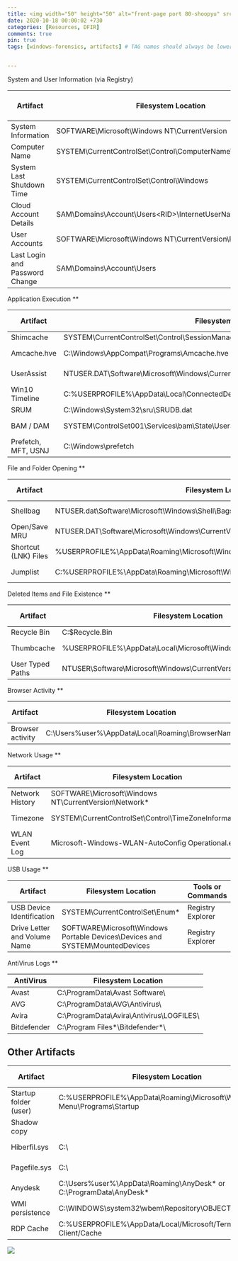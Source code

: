 ```yaml
---
title: <img width="50" height="50" alt="front-page port 80-shoopyu" src="https://github.com/user-attachments/assets/d424c2cf-c85b-4f9a-ade6-fdb7b71f65a0">Windows Artifacts
date: 2020-10-18 00:00:02 +730
categories: [Resources, DFIR]
comments: true
pin: true
tags: [windows-forensics, artifacts] # TAG names should always be lowercase


---
```

System and User Information
(via Registry)

| Artifact | Filesystem Location | Tools or Commands | Operating System Version |
| --- | --- | --- | --- |
| System Information | SOFTWARE\Microsoft\Windows NT\CurrentVersion | Registry Explorer |  |
| Computer Name | SYSTEM\CurrentControlSet\Control\ComputerName\ComputerName | Registry Explorer |  |
| System Last Shutdown Time | SYSTEM\CurrentControlSet\Control\Windows | Registry Explorer |  |
| Cloud Account Details | SAM\Domains\Account\Users\<RID>\InternetUserName | Registry Explorer |  |
| User Accounts | SOFTWARE\Microsoft\Windows NT\CurrentVersion\ProfileList | Registry Explorer |  |
| Last Login and Password Change | SAM\Domains\Account\Users | Registry Explorer |  |

Application Execution
**

| Artifact | Filesystem Location | Tools or Commands |
| --- | --- | --- |
| Shimcache | SYSTEM\CurrentControlSet\Control\SessionManager\AppCompatCache | RegRipper |
| Amcache.hve | C:\Windows\AppCompat\Programs\Amcache.hve | Registry Explorer |
| UserAssist | NTUSER.DAT\Software\Microsoft\Windows\CurrentVersion\Explorer\UserAssist\ | Registry Explorer |
| Win10 Timeline | C:\%USERPROFILE%\AppData\Local\ConnectedDevicesPlatform\L.Administrator\ActivitiesCache.db | WxTCmd.exe |
| SRUM | C:\Windows\System32\sru\SRUDB.dat | srum-dump |
| BAM / DAM | SYSTEM\ControlSet001\Services\bam\State\UserSettings\ | Registry Explorer |
| Prefetch, MFT, USNJ | C:\Windows\prefetch | PECmd.exe |

File and Folder Opening
**

| Artifact | Filesystem Location | Tools or Commands |
| --- | --- | --- |
| Shellbag | NTUSER.dat\Software\Microsoft\Windows\Shell\Bags | Shellbags Explorer |
| Open/Save MRU | NTUSER.DAT\Software\Microsoft\Windows\CurrentVersion\Explorer\ComDlg32\OpenSavePIDlMRU | Registry Explorer |
| Shortcut (LNK) Files | %USERPROFILE%\AppData\Roaming\Microsoft\Windows|Office\Recent\ | Autopsy |
| Jumplist | C:\%USERPROFILE%\AppData\Roaming\Microsoft\Windows\Recent\AutomaticDestinations | Jumplist Explorer |

Deleted Items and File Existence
**

| Artifact | Filesystem Location | Tools or Commands |
| --- | --- | --- |
| Recycle Bin | C:\$Recycle.Bin | Recbin |
| Thumbcache | %USERPROFILE%\AppData\Local\Microsoft\Windows\Explorer | Thumbcache Viewer |
| User Typed Paths | NTUSER\Software\Microsoft\Windows\CurrentVersion\Explorer\TypedPaths | Registry Explorer |

Browser Activity
**

| Artifact | Filesystem Location | Tools or Commands |
| --- | --- | --- |
| Browser activity | C:\Users\%user%\AppData\Local\\Roaming\BrowserName | DBBrowser |

Network Usage
**

| Artifact | Filesystem Location | Tools or Commands |
| --- | --- | --- |
| Network History | SOFTWARE\Microsoft\Windows NT\CurrentVersion\Network* | Registry Explorer |
| Timezone | SYSTEM\CurrentControlSet\Control\TimeZoneInformation | Registry Explorer |
| WLAN Event Log | Microsoft-Windows-WLAN-AutoConfig Operational.evtx | Event log viewer |

USB Usage
**

| Artifact | Filesystem Location | Tools or Commands |
| --- | --- | --- |
| USB Device Identification | SYSTEM\CurrentControlSet\Enum\* | Registry Explorer |
| Drive Letter and Volume Name | SOFTWARE\Microsoft\Windows Portable Devices\Devices and SYSTEM\MountedDevices | Registry Explorer |

AntiVirus Logs
**

| AntiVirus | Filesystem Location |
| --- | --- |
| Avast | C:\ProgramData\Avast Software\ |
| AVG | C:\ProgramData\AVG\Antivirus\ |
| Avira | C:\ProgramData\Avira\Antivirus\LOGFILES\ |
| Bitdefender | C:\Program Files*\Bitdefender*\ |



## Other Artifacts

| Artifact | Filesystem Location | Tools or Commands |
| --- | --- | --- |
| Startup folder (user) | C:\%USERPROFILE%\AppData\Roaming\Microsoft\Windows\Start Menu\Programs\Startup | Autopsy |
| Shadow copy |  | Shadow Explorer |
| Hiberfil.sys | C:\ | Hibernation Recon |
| Pagefile.sys | C:\ | strings, Unalloc |
| Anydesk | C:\Users\%user%\AppData\Roaming\AnyDesk\* or C:\ProgramData\AnyDesk\* | Autopsy |
| WMI persistence | C:\WINDOWS\system32\wbem\Repository\OBJECTS.DATA | WMI_Forensics |
| RDP Cache | C:\%USERPROFILE%\AppData/Local/Microsoft/Terminal Server Client/Cache | BMC-Tools |


![](https://media.giphy.com/media/DAtJCG1t3im1G/giphy.gif)
